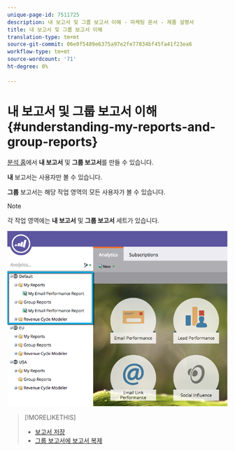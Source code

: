 ```yaml
---
unique-page-id: 7511725
description: 내 보고서 및 그룹 보고서 이해 - 마케팅 문서 - 제품 설명서
title: 내 보고서 및 그룹 보고서 이해
translation-type: tm+mt
source-git-commit: 06e0f5489e6375a97e2fe77834bf45fa41f23ea6
workflow-type: tm+mt
source-wordcount: '71'
ht-degree: 0%

---
```



# 내 보고서 및 그룹 보고서 이해 {#understanding-my-reports-and-group-reports}

[분석 홈](/help/marketo/product-docs/reporting/basic-reporting/creating-reports/navigating-the-analytics-home-page.md)에서 **내 보고서** 및 **그룹 보고서**&#x200B;를 만들 수 있습니다.

**내** 보고서는 사용자만 볼 수 있습니다.

**그룹** 보고서는 해당 작업 영역의 모든 사용자가 볼 수 있습니다.

>[!NOTE]
>
>각 작업 영역에는 **내 보고서** 및 **그룹 보고서** 세트가 있습니다.

![](assets/image2015-4-21-14-3a41-3a22.png)

>[!MORELIKETHIS]
>
>* [보고서 저장](/help/marketo/product-docs/reporting/basic-reporting/creating-reports/save-a-report.md)
>* [그룹 보고서에 보고서 복제](/help/marketo/product-docs/reporting/basic-reporting/report-activity/clone-a-report-to-group-reports.md)

